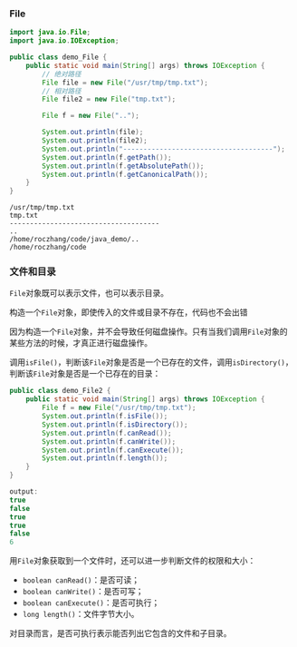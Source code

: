 ### File

```java
import java.io.File;
import java.io.IOException;

public class demo_File {
    public static void main(String[] args) throws IOException {
        // 绝对路径
        File file = new File("/usr/tmp/tmp.txt");
        // 相对路径
        File file2 = new File("tmp.txt");

        File f = new File("..");

        System.out.println(file);
        System.out.println(file2);
        System.out.println("-------------------------------------");
        System.out.println(f.getPath());
        System.out.println(f.getAbsolutePath());
        System.out.println(f.getCanonicalPath());
    }
}
```

```
/usr/tmp/tmp.txt
tmp.txt
-------------------------------------
..
/home/roczhang/code/java_demo/..
/home/roczhang/code
```

### 文件和目录

`File`对象既可以表示文件，也可以表示目录。

构造一个`File`对象，即使传入的文件或目录不存在，代码也不会出错

因为构造一个`File`对象，并不会导致任何磁盘操作。只有当我们调用`File`对象的某些方法的时候，才真正进行磁盘操作。



调用`isFile()`，判断该`File`对象是否是一个已存在的文件，调用`isDirectory()`，判断该`File`对象是否是一个已存在的目录：

```java
public class demo_File2 {
    public static void main(String[] args) throws IOException {
        File f = new File("/usr/tmp/tmp.txt");
        System.out.println(f.isFile());
        System.out.println(f.isDirectory());
        System.out.println(f.canRead());
        System.out.println(f.canWrite());
        System.out.println(f.canExecute());
        System.out.println(f.length());
    }
}

output:
true
false
true
true
false
6
```

用`File`对象获取到一个文件时，还可以进一步判断文件的权限和大小：

- `boolean canRead()`：是否可读；
- `boolean canWrite()`：是否可写；
- `boolean canExecute()`：是否可执行；
- `long length()`：文件字节大小。

对目录而言，是否可执行表示能否列出它包含的文件和子目录。